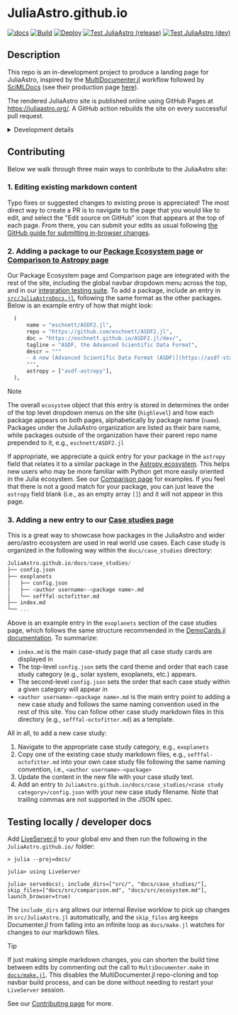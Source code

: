 JuliaAstro.github.io
====================

[![docs](https://img.shields.io/badge/docs-stable-blue.svg)](https://juliaastro.org/)
[![Build](https://github.com/JuliaAstro/JuliaAstro.github.io/actions/workflows/Documentation.yml/badge.svg)](https://github.com/JuliaAstro/JuliaAstro.github.io/actions/workflows/Documentation.yml)
[![Deploy](https://github.com/JuliaAstro/JuliaAstro.github.io/actions/workflows/pages/pages-build-deployment/badge.svg?branch=gh-pages)](https://github.com/JuliaAstro/JuliaAstro.github.io/actions/workflows/pages/pages-build-deployment)
[![Test JuliaAstro (release)](https://github.com/JuliaAstro/JuliaAstro.github.io/actions/workflows/CI_release.yml/badge.svg)](https://github.com/JuliaAstro/JuliaAstro.github.io/actions/workflows/CI_release.yml)
[![Test JuliaAstro (dev)](https://github.com/JuliaAstro/JuliaAstro.github.io/actions/workflows/CI_dev.yml/badge.svg)](https://github.com/JuliaAstro/JuliaAstro.github.io/actions/workflows/CI_dev.yml)

## Description

This repo is an in-development project to produce a landing page for JuliaAstro, inspired by the [MultiDocumenter.jl](https://github.com/JuliaComputing/MultiDocumenter.jl) workflow followed by [SciMLDocs](https://github.com/SciML/SciMLDocs) (see their production page [here](https://docs.sciml.ai/Overview/stable/)).

The rendered JuliaAstro site is published online using GitHub Pages at <https://juliaastro.org/>. A GitHub action rebuilds the site on every successful pull request.

<details>
  <summary>Development details</summary>

  The main bits of this documentation package are organized in the following way:

  ```julia
  JuliaAstro.github.io
  ├── docs/
  │   ├── case_studies/
  │   ├── clones/
  │   ├── make.jl
  │   └── src/
  │       ├── comparison.md
  │       └──  ecosystem.md
  └── src/
      ├── comparison.jl
      ├── ecosystem.jl
      └── JuliaAstroDocs.jl
  ```

  1. All packages to document are stored in a nested NamedTuple (`ecosystem`) in `src/JuliaAstroDocs.jl`. This contains all of the metadata needed to build the rest of the site, and is the main entrypoint for making documentation contributions.
  1. Using this information, the markdown in `doc/src/` for our [comparison page](https://juliaastro.org/home/comparison/) and [ecosystem page](https://juliaastro.org/home/ecosystem/) are programatically created by `src/comparison.jl` and `src/ecosystem.jl`, respectively.
  1.  MultiDocumenter then builds the site via `docs/make.jl`, which also pulls the documentation for each JuliaAstro package and stores it in `docs/clones/`

</details>

## Contributing

Below we walk through three main ways to contribute to the JuliaAstro site:

### 1. Editing existing markdown content

Typo fixes or suggested changes to existing prose is appreciated! The most direct way to create a PR is to navigate to the page that you would like to edit, and select the "Edit source on GitHub" icon that appears at the top of each page. From there, you can submit your edits as usual following [the GitHub guide for submitting in-browser changes](https://docs.github.com/en/repositories/working-with-files/managing-files/editing-files).

### 2. Adding a package to our [Package Ecosystem page](https://juliaastro.org/home/ecosystem/) or [Comparison to Astropy page](https://juliaastro.org/home/comparison/)

Our Package Ecosystem page and Comparison page are integrated with the rest of the site, including the global navbar dropdown menu across the top, and in our [integration testing suite](https://github.com/JuliaAstro/JuliaAstro.github.io/actions/workflows/CI.yml). To add a package, include an entry in [`src/JuliaAstroDocs.jl`](https://github.com/JuliaAstro/JuliaAstro.github.io/blob/main/src/JuliaAstroDocs.jl), following the same format as the other packages. Below is an example entry of how that might look:

```julia
  (
      name = "eschnett/ASDF2.jl",
      repo = "https://github.com/eschnett/ASDF2.jl",
      doc = "https://eschnett.github.io/ASDF2.jl/dev/",
      tagline = "ASDF, the Advanced Scientific Data Format",
      descr = """
      - A new [Advanced Scientific Data Format (ASDF)](https://asdf-standard.readthedocs.io/en/latest/index.html) package, written in Julia
      """,
      astropy = ["asdf-astropy"],
  ),
```

> [!NOTE]
> The overall `ecosystem` object that this entry is stored in determines the order of the top level dropdown menus on the site (`highlevel`) and how each package appears on both pages, alphabetically by package name (`name`). Packages under the JuliaAstro organization are listed as their bare name, while packages outside of the organization have their parent repo name prepended to it, e.g., `eschnett/ASDF2.jl`

If appropriate, we appreciate a quick entry for your package in the `astropy` field that relates it to a similar package in the [Astropy ecosystem](https://www.astropy.org/). This helps new users who may be more familiar with Python get more easily oriented in the Julia ecosystem. See our [Comparison page](https://juliaastro.org/home/comparison/) for examples. If you feel that there is not a good match for your package, you can just leave the `astropy` field blank (i.e., as an empty array `[]`) and it will not appear in this page.

### 3. Adding a new entry to our [Case studies page](https://juliaastro.org/home/case_studies/)

This is a great way to showcase how packages in the JuliaAstro and wider aero/astro ecosystem are used in real world use cases. Each case study is organized in the following way within the `docs/case_studies` directory:

```julia
JuliaAstro.github.io/docs/case_studies/
├── config.json
├── exoplanets
│   ├── config.json
│   ├── <author username>-<package name>.md
│   └── sefffal-octofitter.md
├── index.md
└── ...
```

Above is an example entry in the `exoplanets` section of the case studies page, which follows the same structure recommended in the [DemoCards.jl documentation](https://democards.juliadocs.org/stable/quickstart/). To summarize:

* `index.md` is the main case-study page that all case study cards are displayed in
* The top-level `config.json` sets the card theme and order that each case study category (e.g., solar system, exoplanets, etc.) appears.
* The second-level `config.json` sets the order that each case study within a given category will appear in
* `<author username>-<package name>.md` is the main entry point to adding a new case study and follows the same naming convention used in the rest of this site. You can follow other case study markdown files in this directory (e.g., `sefffal-octofitter.md`) as a template.


All in all, to add a new case study:

1. Navigate to the appropriate case study category, e.g., `exoplanets`
1. Copy one of the existing case study markdown files, e.g., `sefffal-octofitter.md` into your own case study file following the same naming convention, i.e., `<author username>-<package>`
1. Update the content in the new file with your case study text.
1. Add an entry to `JuliaAstro.github.io/docs/case_studies/<case study category>/config.json` with your new case study filename. Note that trailing commas are not supported in the JSON spec.

## Testing locally / developer docs

Add [LiveServer.jl](https://github.com/JuliaDocs/LiveServer.jl) to your global env and then run the following in the `JuliaAstro.github.io/` folder:

```julia-repl
> julia --proj=docs/

julia> using LiveServer

julia> servedocs(; include_dirs=["src/", "docs/case_studies/"], skip_files=["docs/src/comparison.md", "docs/src/ecosystem.md"], launch_browser=true)
```

The `include_dirs` arg allows our internal Revise worklow to pick up changes in `src/JuliaAstro.jl` automatically, and the `skip_files` arg keeps Documenter.jl from falling into an infinite loop as `docs/make.jl` watches for changes to our markdown files.

> [!TIP]
> If just making simple markdown changes, you can shorten the build time between edits by commenting out the call to `MultiDocumenter.make` in [`docs/make.jl`](https://github.com/JuliaAstro/JuliaAstro.github.io/blob/main/docs/make.jl). This disables the MultiDocumenter.jl repo-cloning and top navbar build process, and can be done without needing to restart your `LiveServer` session.

See our [Contributing page](https://juliaastro.org/home/#Contributing) for more.

